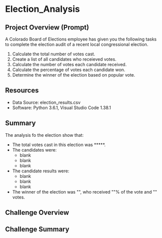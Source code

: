 # Election_Analysis

## Project Overview (Prompt)
A Colorado Board of  Elections employee has given you the following tasks to complete the election audit of a recent local congressional election.

1. Calculate the total number of votes cast.
2. Create a list of all candidates who receieved votes.
3. Calculate the number of votes each candidate received.
4. Calculate the percentage of votes each candidate won.
5. Determine the winner of the election based on popular vote.

## Resources
- Data Source: election_results.csv
- Software: Python 3.6.1, Visual Studio Code 1.38.1

## Summary
The analysis fo the election show that:
- The total votes cast in this election was *****.
- The candidates were:
    - blank
    - blank
    - blank
- The candidate results were:
    - blank
    - blank
    - blank
- The winner of the election was "", who received ""% of the vote and "" votes.

## Challenge Overview

## Challenge Summary
